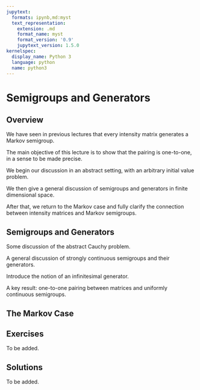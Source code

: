 ```yaml
---
jupytext:
  formats: ipynb,md:myst
  text_representation:
    extension: .md
    format_name: myst
    format_version: '0.9'
    jupytext_version: 1.5.0
kernelspec:
  display_name: Python 3
  language: python
  name: python3
---
```


# Semigroups and Generators



## Overview

We have seen in previous lectures that every intensity matrix generates a
Markov semigroup.

The main objective of this lecture is to show that the pairing is one-to-one,
in a sense to be made precise.

We begin our discussion in an abstract setting, with an arbitrary initial
value problem.

We then give a general discussion of semigroups and generators in finite
dimensional space.

After that, we return to the Markov case and fully clarify the connection
between intensity matrices and Markov semigroups.


## Semigroups and Generators


Some discussion of the abstract Cauchy problem.

A general discussion of strongly continuous semigroups and their generators.

Introduce the notion of an infinitesimal generator.

A key result: one-to-one pairing between matrices and uniformly continuous
semigroups.


## The Markov Case




## Exercises

To be added.

## Solutions

To be added.

